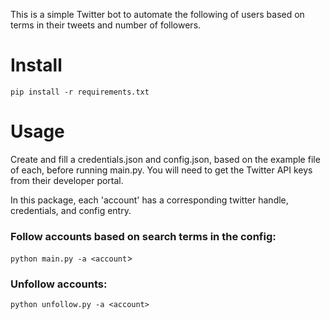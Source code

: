 This is a simple Twitter bot to automate the following of users based on terms in their tweets and number of followers.

# Install

`pip install -r requirements.txt`


# Usage

Create and fill a credentials.json and config.json, based on the example file of each, before running main.py. You will need to get the Twitter API keys from their developer portal.

In this package, each 'account' has a corresponding twitter handle, credentials, and config entry. 

### Follow accounts based on search terms in the config:
`python main.py -a <account`>


### Unfollow accounts:
`python unfollow.py -a <account>`
